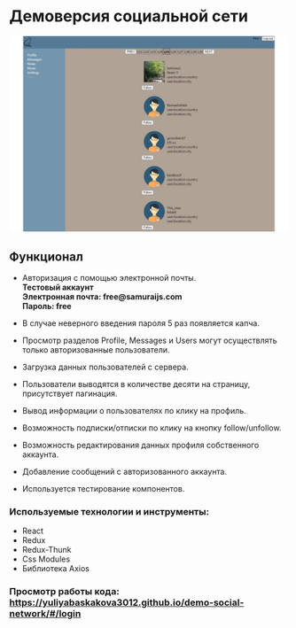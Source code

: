 # Демоверсия социальной сети

<img src='./src/assets/images/social-network.jpg' alt='social-network'>

## Функционал

+ Авторизация с помощью электронной почты.  
__Тестовый аккаунт__  
__Электронная почта: free@samuraijs.com__  
__Пароль: free__                                                           

+ В случае неверного введения пароля 5 раз появляется капча.

+ Просмотр разделов Profile, Messages и Users могут осуществлять только авторизованные пользователи.

+ Загрузка данных пользователей с сервера.

+ Пользователи выводятся в количестве десяти на страницу, присутствует пагинация. 

+ Вывод информации о пользователях по клику на профиль.

+ Возможность подписки/отписки по клику на кнопку follow/unfollow.

+ Возможность редактирования данных профиля собственного аккаунта.

+ Добавление сообщений с авторизованного аккаунта.

+ Используется тестирование компонентов.

### Используемые технологии и инструменты: 
* React
* Redux
* Redux-Thunk
* Css Modules
* Библиотека Axios

### Просмотр работы кода: https://yuliyabaskakova3012.github.io/demo-social-network/#/login

